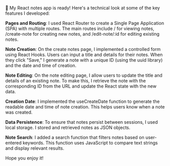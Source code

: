 🚀 My React notes app is ready! Here's a technical look at some of the key features I developed:

**Pages and Routing**: I used React Router to create a Single Page Application (SPA) with multiple routes. The main routes include / for viewing notes, /create-note for creating new notes, and /edit-note/:id for editing existing notes.

**Note Creation**: On the create notes page, I implemented a controlled form using React Hooks. Users can input a title and details for their notes. When they click "Save," I generate a note with a unique ID (using the uuid library) and the date and time of creation.

**Note Editing**: On the note editing page, I allow users to update the title and details of an existing note. To make this, I retrieve the note with the corresponding ID from the URL and update the React state with the new data.

**Creation Date**: I implemented the useCreateDate function to generate the readable date and time of note creation. This helps users know when a note was created.

**Data Persistence**: To ensure that notes persist between sessions, I used local storage. I stored and retrieved notes as JSON objects.

**Note Search**: I added a search function that filters notes based on user-entered keywords. This function uses JavaScript to compare text strings and display relevant results.

Hope you enjoy it!

